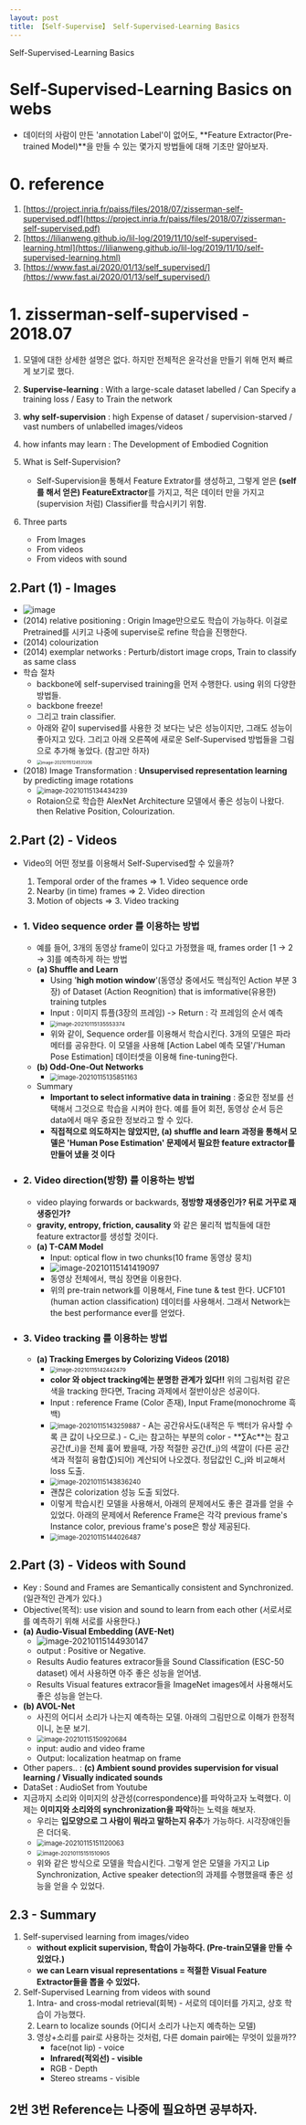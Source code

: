 ```yaml
---
layout: post
title: 【Self-Supervise】 Self-Supervised-Learning Basics 
---
```

Self-Supervised-Learning Basics 

# Self-Supervised-Learning Basics on webs
- 데이터의 사람이 만든 'annotation Label'이 없어도, **Feature Extractor(Pre-trained Model)**을 만들 수 있는 몇가지 방법들에 대해 기초만 알아보자.

# 0. reference

1. [https://project.inria.fr/paiss/files/2018/07/zisserman-self-supervised.pdf](https://project.inria.fr/paiss/files/2018/07/zisserman-self-supervised.pdf)
2. [https://lilianweng.github.io/lil-log/2019/11/10/self-supervised-learning.html](https://lilianweng.github.io/lil-log/2019/11/10/self-supervised-learning.html)
3. [https://www.fast.ai/2020/01/13/self_supervised/](https://www.fast.ai/2020/01/13/self_supervised/)



# 1. zisserman-self-supervised - 2018.07

1. 모델에 대한 상세한 설명은 없다. 하지만 전체적은 윤각선을 만들기 위해 먼저 빠르게 보기로 했다. 
2. **Supervise-learning** : With a large-scale dataset labelled / Can Specify a training loss / Easy to Train the network
2. **why self-supervision** : high Expense of dataset / supervision-starved / vast numbers of unlabelled images/videos
3. how infants may learn : The Development of Embodied Cognition
4. What is Self-Supervision?

   - Self-Supervision을 통해서 Feature Extrator를 생성하고,  그렇게 얻은 **(self를 해서 얻은) FeatureExtractor**를 가지고, 적은 데이터 만을 가지고 (supervision 처럼) Classifier를 학습시키기 위함.
5. Three parts
   - From Images
   - From videos
   - From videos with sound

## 2.Part (1) - Images

   - ![image](https://user-images.githubusercontent.com/46951365/108024671-5b8fea00-7068-11eb-814c-7052fc2cf220.png)
   - (2014) relative positioning : Origin Image만으로도 학습이 가능하다. 이걸로 Pretrained를 시키고 나중에 supervise로 refine 학습을 진행한다. 
   - (2014) colourization 
   - (2014) exemplar networks : Perturb/distort image crops, Train to classify as same class
   - 학습 절차
     - backbone에 self-supervised training을 먼저 수행한다. using 위의 다양한 방법들.
     - backbone freeze!
     - 그리고 train classifier.
     - 아래와 같이 supervised를 사용한 것 보다는 낮은 성능이지만, 그래도 성능이 좋아지고 있다. 그리고 아래 오른쪽에 새로운 Self-Supervised 방법들을 그림으로 추가해 놓았다. (참고만 하자)
     - <img src="https://github.com/junha1125/Imgaes_For_GitBlog/blob/master/Typora/image-20210115124531206.png?raw=tru" alt="image-20210115124531206" style="zoom:50%;" />
   - (2018) Image Transformation : **Unsupervised representation learning** by predicting image rotations
     - <img src="https://github.com/junha1125/Imgaes_For_GitBlog/blob/master/Typora/image-20210115134434239.png?raw=tru" alt="image-20210115134434239" style="zoom: 80%;" />
     - Rotaion으로 학습한 AlexNet Architecture 모델에서 좋은 성능이 나왔다. then Relative Position, Colourization.

## 2.Part (2) - Videos

- Video의 어떤 정보를 이용해서 Self-Supervised할 수 있을까?
  1. Temporal order of the frames => 1. Video sequence orde
  2. Nearby (in time) frames  => 2. Video direction 
  3. Motion of objects => 3. Video tracking 

- ### 1. Video sequence order 를 이용하는 방법

  - 예를 들어, 3개의 동영상 frame이 있다고 가정했을 때, frames order [1 -> 2 -> 3]를 예측하게 하는 방법
  - **(a) Shuffle and Learn**
    - Using '**high motion window**'(동영상 중에서도 핵심적인 Action 부분 3장) of Dataset (Action Reognition) that is imformative(유용한) training tutples
    - Input : 이미지 튜플(3장의 프레임) -> Return : 각 프레임의 순서 예측
    - <img src="https://github.com/junha1125/Imgaes_For_GitBlog/blob/master/Typora/image-20210115135553374.png?raw=tru" alt="image-20210115135553374" style="zoom: 67%;" />
    - 위와 같이, Sequence order를 이용해서 학습시킨다. 3개의 모델은 파라메터를 공유한다. 이 모델을 사용해 [Action Label 예측 모델'/'Human Pose Estimation] 데이터셋을 이용해 fine-tuning한다. 
  - **(b) Odd-One-Out Networks**
    - <img src="https://github.com/junha1125/Imgaes_For_GitBlog/blob/master/Typora/image-20210115135851163.png?raw=tru" alt="image-20210115135851163" style="zoom: 80%;" />
  - Summary
    - **Important to select informative data in training** : 중요한 정보를 선택해서 그것으로 학습을 시켜야 한다. 예를 들어 회전, 동영상 순서 등은 data에서 매우 중요한 정보라고 할 수 있다.
    - **직접적으로 의도하지는 않았지만, (a) shuffle and learn 과정을 통해서 모델은 'Human Pose Estimation' 문제에서 필요한 feature extractor를 만들어 냈을 것 이다**
  
- ### 2. Video direction(방향) 를 이용하는 방법

  - video playing forwards or backwards, **정방향 재생중인가? 뒤로 거꾸로 재생중인가?** 
  - **gravity, entropy, friction, causality** 와 같은 물리적 법칙들에 대한 feature extractor를 생성할 것이다.
  - **(a) T-CAM Model**
    - Input: optical flow in two chunks(10 frame 동영상 뭉치)
    - <img src="https://github.com/junha1125/Imgaes_For_GitBlog/blob/master/Typora/image-20210115141419097.png?raw=tru" alt="image-20210115141419097"  />
    - 동영상 전체에서, 핵심 장면을 이용한다.
    - 위의 pre-train network를 이용해서, Fine tune & test 한다. UCF101 (human action classification) 데이터를 사용해서. 그래서 Network는 the best performance ever를 얻었다.

- ### 3. Video tracking 를 이용하는 방법

  - **(a) Tracking Emerges by Colorizing Videos (2018)**
    - <img src="https://github.com/junha1125/Imgaes_For_GitBlog/blob/master/Typora/image-20210115142442479.png?raw=tru" alt="image-20210115142442479" style="zoom: 67%;" />
    - **color 와 object tracking에는 분명한 관계가 있다!!** 위의 그림처럼 같은 색을 tracking 한다면, Tracing 과제에서 절반이상은 성공이다.
    - Input : reference Frame (Color 존재), Input Frame(monochrome 흑백)
    - <img src="https://github.com/junha1125/Imgaes_For_GitBlog/blob/master/Typora/image-20210115143259887.png?raw=tru" alt="image-20210115143259887" style="zoom: 80%;" />
      - A는 공간유사도(내적은 두 백터가 유사할 수록 큰 값이 나오므로.) 
      - C_i는 참고하는 부분의 color 
      - **∑Ac**는 참고 공간(f_i)을 전체 훓어 봤을때, 가장 적절한 공간(f_j)의 색깔이 (다른 공간 색과 적절히 융합(∑)되어) 계산되어 나오겠다. 정답값인 C_j와 비교해서 loss 도출.
    - <img src="https://github.com/junha1125/Imgaes_For_GitBlog/blob/master/Typora/image-20210115143836240.png?raw=tru" alt="image-20210115143836240" style="zoom: 80%;" />
    - 괜찮은 colorization 성능 도출 되었다. 
    - 이렇게 학습시킨 모델을 사용해서, 아래의 문제에서도 좋은 결과를 얻을 수 있었다. 아래의 문제에서 Reference Frame은 각각 previous frame's Instance color, previous frame's pose은 항상 제공된다.
    - <img src="https://github.com/junha1125/Imgaes_For_GitBlog/blob/master/Typora/image-20210115144026487.png?raw=tru" alt="image-20210115144026487" style="zoom: 80%;" />



## 2.Part (3) - Videos with Sound

- Key : Sound and Frames are Semantically consistent and Synchronized. (일관적인 관계가 있다.)
- Objective(목적): use vision and sound to learn from each other (서로서로를 예측하기 위해 서로를 사용한다.)
- **(a) Audio-Visual Embedding (AVE-Net)**
  - <img src="https://github.com/junha1125/Imgaes_For_GitBlog/blob/master/Typora/image-20210115144930147.png?raw=tru" alt="image-20210115144930147"  />
  - output : Positive or Negative. 
  - Results Audio features extracor들을 Sound Classification (ESC-50 dataset) 에서 사용하면 아주 좋은 성능을 얻어냄. 
  - Results Visual features extracor들을 ImageNet images에서 사용해서도 좋은 성능을 얻는다.
- **(b) AVOL-Net**
  - 사진의 어디서 소리가 나는지 예측하는 모델. 아래의 그림만으로 이해가 한정적이니, 논문 보기.
  - <img src="https://github.com/junha1125/Imgaes_For_GitBlog/blob/master/Typora/image-20210115150920684.png?raw=tru" alt="image-20210115150920684" style="zoom: 80%;" />
  - input: audio and video frame
  - Output: localization heatmap on frame
- Other papers.. : **(c) Ambient sound provides supervision for visual learning / Visually indicated sounds**
- DataSet : AudioSet from Youtube
- 지금까지 소리와 이미지의 상관성(correspondence)를 파악하고자 노력했다. 이제는 **이미지와 소리와의 synchronization을 파악**하는 노력을 해보자.
  - 우리는 **입모양으로 그 사람이 뭐라고 말하는지 유추**가 가능하다. 시각장애인들은 더더욱.
  - <img src="https://github.com/junha1125/Imgaes_For_GitBlog/blob/master/Typora/image-20210115151120063.png?raw=tru" alt="image-20210115151120063" style="zoom: 80%;" />
  - <img src="https://github.com/junha1125/Imgaes_For_GitBlog/blob/master/Typora/image-20210115151510905.png?raw=tru" alt="image-20210115151510905" style="zoom:67%;" />
  - 위와 같은 방식으로 모델을 학습시킨다. 그렇게 얻은 모델을 가지고 Lip Synchronization, Active speaker detection의 과제를 수행했을때 좋은 성능을 얻을 수 있었다.



## 2.3 - Summary

1. Self-supervised learning from images/video
   - **without explicit supervision, 학습이 가능하다. (Pre-train모델을 만들 수 있었다.)**
   - **we can Learn visual representations = 적절한 Visual Feature Extractor들을 뽑을 수 있었다.**
2. Self-Supervised Learning from videos with sound
   1. Intra- and cross-modal retrieval(회복) - 서로의 데이터를 가지고, 상호 학습이 가능했다.
   2. Learn to localize sounds (어디서 소리가 나는지 예측하는 모델)
   3. 영상+소리를 pair로 사용하는 것처럼, 다른 domain pair에는 무엇이 있을까??
      - face(not lip) - voice 
      - **Infrared(적외선) - visible** 
      - RGB - Depth 
      - Stereo streams - visible



## 2번 3번 Reference는 나중에 필요하면 공부하자.























